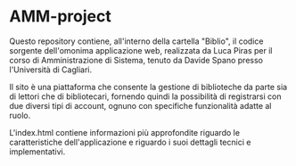 AMM-project
===========

Questo repository contiene, all'interno della cartella "Biblio", il codice sorgente dell'omonima applicazione web, realizzata da Luca Piras per il corso di Amministrazione di Sistema, tenuto da Davide Spano presso l'Università di Cagliari.

Il sito è una piattaforma che consente la gestione di biblioteche da parte sia di lettori che di bibliotecari, fornendo quindi la possibilità di registrarsi con due diversi tipi di account, ognuno con specifiche funzionalità adatte al ruolo.

L'index.html contiene informazioni più approfondite riguardo le caratteristiche dell'applicazione e riguardo i suoi dettagli tecnici e implementativi.
